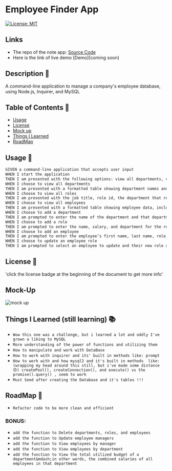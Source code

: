 #  Employee Finder App

[![License: MIT](https://img.shields.io/badge/License-MIT-yellow.svg)](https://opensource.org/licenses/MIT)


## Links

- The repo of the note app: [Source Code](https://github.com/EshuShango/employee-finder)
- Here is the link of live demo [Demo](coming soon)


## Description 🔎

 A command-line application to manage a company's employee database, using Node.js, Inquirer, and MySQL

## Table of Contents 📖
- [Usage](#usage-🔑) 
- [License](#license-📝)
- [Mock up](#mock-up) 
- [Things I Learned](#things-i-learned-📚)
- [RoadMap](#roadmap-🧭)

## Usage 🔑
```md
GIVEN a command-line application that accepts user input
WHEN I start the application
THEN I am presented with the following options: view all departments, view all roles, view all employees, add a department, add a role, add an employee, and update an employee role
WHEN I choose to view all departments
THEN I am presented with a formatted table showing department names and department ids
WHEN I choose to view all roles
THEN I am presented with the job title, role id, the department that role belongs to, and the salary for that role
WHEN I choose to view all employees
THEN I am presented with a formatted table showing employee data, including employee ids, first names, last names, job titles, departments, salaries, and managers that the employees report to
WHEN I choose to add a department
THEN I am prompted to enter the name of the department and that department is added to the database
WHEN I choose to add a role
THEN I am prompted to enter the name, salary, and department for the role and that role is added to the database
WHEN I choose to add an employee
THEN I am prompted to enter the employee’s first name, last name, role, and manager, and that employee is added to the database
WHEN I choose to update an employee role
THEN I am prompted to select an employee to update and their new role and this information is updated in the database 
```

## License 📝
'click the license badge at the beginning of the document to get more info'

## Mock-Up 
![mock up]()


## Things I Learned (still learning) 📚
* `Wow this one was a challenge, but i learned a lot and oddly I've grown a liking to MySQL `
* `More understanding of the power of functions and utilizing them`
* `How to manipulate and work with DataBase`
* `How to work with inquirer and its' built in methods like: prompt`
* `How to work with and how mysql2 and it's built in methods  like: (wrapping my head around this still, but i've made some distance 😓) createPool(), createConnection(), and execute() vs the promise().query() , seem to work`
* `Must Seed after creating the Database and it's tables !!!`


## RoadMap 🧭
 
 * `Refactor code to be more clean and efficient` 
### BONUS:
 * `add the function to Delete departments, roles, and employees`
 * `add the function to Update employee managers `
 * `add the function to View employees by manager `
 * `add the function to View employees by department`
 * `add the function to View the total utilized budget of a department&mdash;in other words, the combined salaries of all employees in that department `
